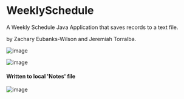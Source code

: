# WeeklySchedule
A Weekly Schedule Java Application that saves records to a text file.

by Zachary Eubanks-Wilson and Jeremiah Torralba.

![image](https://user-images.githubusercontent.com/28037427/217633787-09fdc281-1661-4836-9a2e-8d8bf20cf1ed.png)

![image](https://user-images.githubusercontent.com/28037427/217633901-6c28c0d6-b094-42b4-b900-6fe4fdc71b2d.png)

#### Written to local 'Notes' file
![image](https://user-images.githubusercontent.com/28037427/217633947-aed7d2c7-b607-4fb2-ad94-f6cae9608c76.png)

